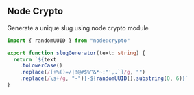 ## Node Crypto
Generate a unique slug using node crypto module
```ts
import { randomUUID } from "node:crypto"

export function slugGenerator(text: string) {
  return `${text
    .toLowerCase()
    .replace(/[+%()=/|!@#$%^&*~:"',.`]/g, "")
    .replace(/\s+/g, "-")}-${randomUUID().substring(0, 6)}`
}
```
